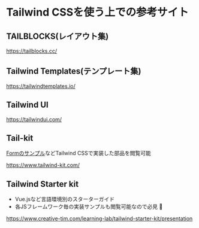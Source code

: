 # Tailwind CSSを使う上での参考サイト

## TAILBLOCKS(レイアウト集)

https://tailblocks.cc/

## Tailwind Templates(テンプレート集)

https://tailwindtemplates.io/

## Tailwind UI

https://tailwindui.com/

## Tail-kit

[Formのサンプル](https://www.tailwind-kit.com/components#forms)などTailwind CSSで実装した部品を閲覧可能

https://www.tailwind-kit.com/

## Tailwind Starter kit

- Vue.jsなど言語環境別のスターターガイド
- 各JSフレームワーク毎の実装サンプルも閲覧可能なので必見 :memo:

https://www.creative-tim.com/learning-lab/tailwind-starter-kit/presentation